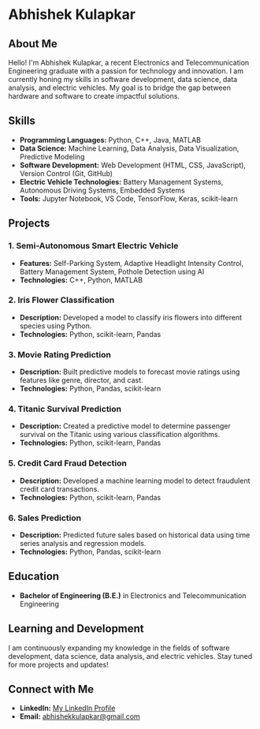 # Abhishek Kulapkar

## About Me
Hello! I'm Abhishek Kulapkar, a recent Electronics and Telecommunication Engineering graduate with a passion for technology and innovation. I am currently honing my skills in software development, data science, data analysis, and electric vehicles. My goal is to bridge the gap between hardware and software to create impactful solutions.

## Skills
- **Programming Languages:** Python, C++, Java, MATLAB
- **Data Science:** Machine Learning, Data Analysis, Data Visualization, Predictive Modeling
- **Software Development:** Web Development (HTML, CSS, JavaScript), Version Control (Git, GitHub)
- **Electric Vehicle Technologies:** Battery Management Systems, Autonomous Driving Systems, Embedded Systems
- **Tools:** Jupyter Notebook, VS Code, TensorFlow, Keras, scikit-learn

## Projects
### 1. Semi-Autonomous Smart Electric Vehicle
- **Features:** Self-Parking System, Adaptive Headlight Intensity Control, Battery Management System, Pothole Detection using AI
- **Technologies:** C++, Python, MATLAB

### 2. Iris Flower Classification
- **Description:** Developed a model to classify iris flowers into different species using Python.
- **Technologies:** Python, scikit-learn, Pandas

### 3. Movie Rating Prediction
- **Description:** Built predictive models to forecast movie ratings using features like genre, director, and cast.
- **Technologies:** Python, Pandas, scikit-learn

### 4. Titanic Survival Prediction
- **Description:** Created a predictive model to determine passenger survival on the Titanic using various classification algorithms.
- **Technologies:** Python, scikit-learn, Pandas

### 5. Credit Card Fraud Detection
- **Description:** Developed a machine learning model to detect fraudulent credit card transactions.
- **Technologies:** Python, scikit-learn, Pandas

### 6. Sales Prediction
- **Description:** Predicted future sales based on historical data using time series analysis and regression models.
- **Technologies:** Python, Pandas, scikit-learn

## Education
- **Bachelor of Engineering (B.E.)** in Electronics and Telecommunication Engineering

## Learning and Development
I am continuously expanding my knowledge in the fields of software development, data science, data analysis, and electric vehicles. Stay tuned for more projects and updates!

## Connect with Me
- **LinkedIn:** [My LinkedIn Profile]((https://www.linkedin.com/in/abhishek-kulapkar-236a831a0/))
- **Email:** abhishekkulapkar@gmail.com

